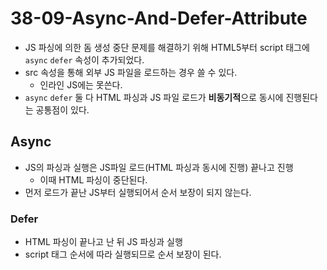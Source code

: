 # 38-09-Async-And-Defer-Attribute

- JS 파싱에 의한 돔 생성 중단 문제를 해결하기 위해 HTML5부터 script 태그에 `async` `defer` 속성이 추가되었다.
- src 속성을 통해 외부 JS 파일을 로드하는 경우 쓸 수 있다.
    - 인라인 JS에는 못쓴다.
- `async` `defer` 둘 다 HTML 파싱과 JS 파일 로드가 **비동기적**으로 동시에 진행된다는 공통점이 있다.

## Async

- JS의 파싱과 실행은 JS파일 로드(HTML 파싱과 동시에 진행) 끝나고 진행
    - 이때 HTML 파싱이 중단된다.
- 먼저 로드가 끝난 JS부터 실행되어서 순서 보장이 되지 않는다.

### Defer

- HTML 파싱이 끝나고 난 뒤 JS 파싱과 실행
- script 태그 순서에 따라 실행되므로 순서 보장이 된다.